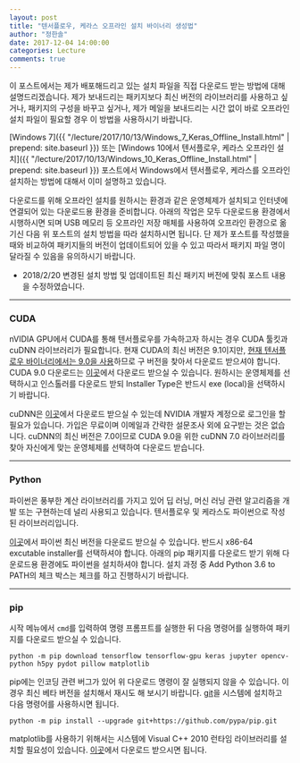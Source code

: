 ```yaml
---
layout: post
title: "텐서플로우, 케라스 오프라인 설치 바이너리 생성법"
author: "정한솔"
date: 2017-12-04 14:00:00
categories: Lecture
comments: true
---
```


이 포스트에서는 제가 배포해드리고 있는 설치 파일을 직접 다운로드 받는 방법에 대해 설명드리겠습니다. 제가 보내드리는 패키지보다 최신 버전의 라이브러리를 사용하고 싶거나, 패키지의 구성을 바꾸고 싶거나, 제가 메일을 보내드리는 시간 없이 바로 오프라인 설치 파일이 필요할 경우 이 방법을 사용하시기 바랍니다.

[Windows 7]({{ "/lecture/2017/10/13/Windows_7_Keras_Offline_Install.html" | prepend: site.baseurl }}) 또는 [Windows 10에서 텐서플로우, 케라스 오프라인 설치]({{ "/lecture/2017/10/13/Windows_10_Keras_Offline_Install.html" | prepend: site.baseurl }}) 포스트에서 Windows에서 텐서플로우, 케라스를 오프라인 설치하는 방법에 대해서 이미 설명하고 있습니다.

다운로드를 위해 오프라인 설치를 원하시는 환경과 같은 운영체제가 설치되고 인터넷에 연결되어 있는 다운로드용 환경을 준비합니다. 아래의 작업은 모두 다운로드용 환경에서 시행하시면 되며 USB 메모리 등 오프라인 저장 매체를 사용하여 오프라인 환경으로 옮기신 다음 위 포스트의 설치 방법을 따라 설치하시면 됩니다. 단 제가 포스트를 작성했을 때와 비교하여 패키지들의 버전이 업데이트되어 있을 수 있고 따라서 패키지 파일 명이 달라질 수 있음을 유의하시기 바랍니다.

 * 2018/2/20 변경된 설치 방법 및 업데이트된 최신 패키지 버전에 맞춰 포스트 내용을 수정하였습니다.

---

### CUDA

nVIDIA GPU에서 CUDA를 통해 텐서플로우를 가속하고자 하시는 경우 CUDA 툴킷과 cuDNN 라이브러리가 필요합니다. 현재 CUDA의 최신 버전은 9.1이지만, [현재 텐서플로우 바이너리에서는 9.0을 사용](https://github.com/tensorflow/tensorflow/releases/tag/v1.5.0)하므로 구 버전을 찾아서 다운로드 받으셔야 합니다. CUDA 9.0 다운로드는 [이곳](https://developer.nvidia.com/cuda-90-download-archive)에서 다운로드 받으실 수 있습니다. 원하시는 운영체제를 선택하시고 인스톨러를 다운로드 받되 Installer Type은 반드시 exe (local)을 선택하시기 바랍니다.

cuDNN은 [이곳](https://developer.nvidia.com/cudnn)에서 다운로드 받으실 수 있는데 NVIDIA 개발자 계정으로 로그인을 할 필요가 있습니다. 가입은 무료이며 이메일과 간략한 설문조사 외에 요구받는 것은 없습니다. cuDNN의 최신 버전은 7.0이므로 CUDA 9.0을 위한 cuDNN 7.0 라이브러리를 찾아 자신에게 맞는 운영체제를 선택하여 다운로드 받습니다.

---

### Python

파이썬은 풍부한 계산 라이브러리를 가지고 있어 딥 러닝, 머신 러닝 관련 알고리즘을 개발 또는 구현하는데 널리 사용되고 있습니다. 텐서플로우 및 케라스도 파이썬으로 작성된 라이브러리입니다.

[이곳](https://www.python.org/downloads/windows/)에서 파이썬 최신 버전을 다운로드 받으실 수 있습니다. 반드시 x86-64 excutable installer를 선택하셔야 합니다. 아래의 pip 패키지를 다운로드 받기 위해 다운로드용 환경에도 파이썬을 설치하셔야 합니다. 설치 과정 중 Add Python 3.6 to PATH의 체크 박스는 체크를 하고 진행하시기 바랍니다.

---

### pip

시작 메뉴에서 `cmd`를 입력하여 명령 프롬프트를 실행한 뒤 다음 명령어를 실행하여 패키지를 다운로드 받으실 수 있습니다.

```
python -m pip download tensorflow tensorflow-gpu keras jupyter opencv-python h5py pydot pillow matplotlib
```

pip에는 인코딩 관련 버그가 있어 위 다운로드 명령이 잘 실행되지 않을 수 있습니다. 이 경우 최신 베타 버전을 설치해서 재시도 해 보시기 바랍니다. [git](https://git-scm.com/)을 시스템에 설치하고 다음 명령어를 사용하시면 됩니다.

```
python -m pip install --upgrade git+https://github.com/pypa/pip.git
```

matplotlib를 사용하기 위해서는 시스템에 Visual C++ 2010 런타임 라이브러리를 설치할 필요성이 있습니다. [이곳](https://www.microsoft.com/en-us/download/details.aspx?id=14632)에서 다운로드 받으시면 됩니다.
